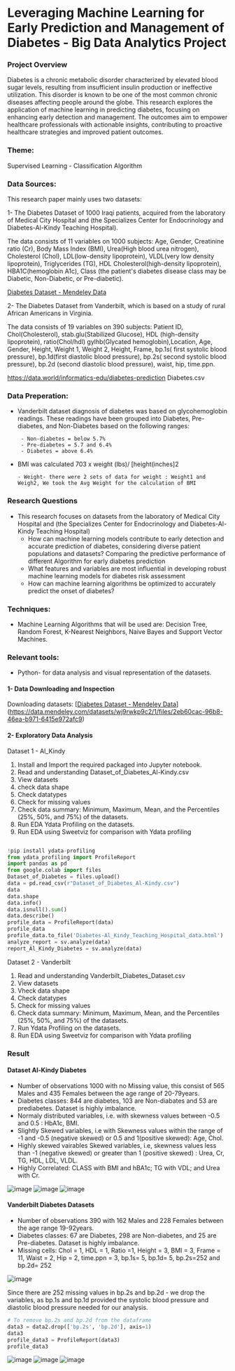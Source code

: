 # Leveraging Machine Learning for Early Prediction and Management of Diabetes -  Big Data Analytics Project 

### Project Overview

Diabetes is a chronic metabolic disorder characterized by elevated blood sugar levels, resulting from insufficient insulin production or ineffective utilization. This disorder is known to be one of the most common chronic diseases affecting people around the globe. 
This research explores the application of machine learning in predicting diabetes, focusing on enhancing early detection and management. The outcomes aim to empower healthcare professionals with actionable insights, contributing to proactive healthcare strategies and improved patient outcomes. 

### Theme: 
Supervised Learning - Classification Algorithm

### Data Sources:
 This research paper mainly uses two datasets:
 
1- The Diabetes Dataset of 1000 Iraqi patients, acquired from the laboratory of Medical City Hospital and (the Specializes Center for Endocrinology and Diabetes-Al-Kindy Teaching Hospital). 

 The data consists of 11 variables on 1000 subjects:  Age, Gender, Creatinine ratio (Cr), Body Mass Index (BMI), Urea(High blood urea nitrogen), Cholesterol (Chol), LDL(low-density lipoprotein), VLDL(very low density lipoprotein), Triglycerides (TG), HDL Cholesterol(high-density lipoprotein), HBA1C(hemoglobin A1c), Class (the patient's diabetes disease class may be Diabetic, Non-Diabetic, or Pre-diabetic).

 [Diabetes Dataset - Mendeley Data](https://data.mendeley.com/datasets/wj9rwkp9c2/1)
       
2- The Diabetes Dataset from Vanderbilt, which is based on a study of rural African Americans in Virginia.

   The data consists of 19 variables on 390 subjects:  Patient ID, Chol(Cholesterol), stab.glu(Stabilized Glucose), HDL (high-density lipoprotein), ratio(Chol/hdl) gylhb(Glycated hemoglobin),Location, Age, Gender, Height, Weight 1, Weight 2, Height, Frame, bp.1s( first systolic blood pressure), bp.1d(first diastolic blood pressure), bp.2s( second systolic blood pressure), bp.2d (second diastolic blood pressure), waist, hip, time.ppn.
   
   https://data.world/informatics-edu/diabetes-prediction   Diabetes.csv
  
### Data Preperation:

- Vanderbilt dataset diagnosis of diabetes was based on glycohemoglobin readings. These readings have been grouped into Diabetes, Pre-diabetes, and Non-Diabetes based on the following ranges:
  
       - Non-diabetes = below 5.7%
       - Pre-diabetes = 5.7 and 6.4%
       - Diabetes = above 6.4%
   
- BMI was calculated 703 x weight (lbs)/ [height(inches]2
  
      - Weight- there were 2 sets of data for weight : Weight1 and Weigh2, We took the Avg Weight for the calculation of BMI


### Research Questions
- This research focuses on datasets from the laboratory of Medical City Hospital and (the Specializes Center for Endocrinology and Diabetes-Al-Kindy Teaching Hospital)
   - How can machine learning models contribute to early detection and accurate prediction of diabetes, considering diverse patient populations and datasets? Comparing the predictive performance of different Algorithm for early diabetes prediction
   - What features and variables are most influential in developing robust machine learning models for diabetes risk assessment
   - How can machine learning algorithms be optimized to accurately predict the onset of diabetes?
   
     
### Techniques:
- Machine Learning Algorithms that will be used are:  Decision Tree, Random Forest, K-Nearest Neighbors, Naive Bayes and Support Vector Machines.
  

### Relevant tools:
- Python- for data analysis and visual representation of the datasets.


#### 1- Data Downloading and Inspection
   
Downloading datasets:
[[Diabetes Dataset - Mendeley Data](https://data.mendeley.com/datasets/wj9rwkp9c2/1)](https://data.mendeley.com/datasets/wj9rwkp9c2/1/files/2eb60cac-96b8-46ea-b971-6415e972afc9)


#### 2- Exploratory Data Analysis

Dataset 1 - Al_Kindy
1. Install and Import the required packaged into Jupyter notebook.
2. Read and understanding  Dataset_of_Diabetes_Al-Kindy.csv 
3. View datasets
4. check data shape 
5. Check datatypes 
6. Check for missing values 
7. Check data summary: Minimum, Maximum, Mean, and the Percentiles (25%, 50%, and 75%) of the datasets.
8. Run EDA Ydata Profiling on the datasets.
9. Run EDA using Sweetviz for comparison with Ydata profiling

``` Python

!pip install ydata-profiling
from ydata_profiling import ProfileReport
import pandas as pd
from google.colab import files
Dataset_of_Diabetes = files.upload()
data = pd.read_csv(r"Dataset_of_Diabetes_Al-Kindy.csv")
data
data.shape
data.info()
data.isnull().sum()
data.describe()
profile_data = ProfileReport(data)
profile_data
profile_data.to_file('Diabetes-Al_Kindy_Teaching_Hospital_data.html')
analyze_report = sv.analyze(data)
report_Al_Kindy_Diabetes = sv.analyze(data)
```
Dataset 2 - Vanderbilt
1. Read and understanding  Vanderbilt_Diabetes_Dataset.csv 
2. View datasets
3. Vheck data shape 
4. Check datatypes 
5. Check for missing values 
6. Check data summary: Minimum, Maximum, Mean, and the Percentiles (25%, 50%, and 75%) of the datasets.
7. Run Ydata Profiling on the datasets.
8. Run EDA using Sweetviz for comparison with Ydata profiling


### Result 
#### Dataset Al-Kindy Diabetes
- Number of observations 1000 with no Missing value, this consist of 565 Males and 435 Females between the age range of 20-79years. 
- Diabetes classes:   844 are diabetes, 103 are Non-diabates and 53 are prediabetes. Dataset is highly imbalance. 
- Normaly distributed variables, i.e. with skewness values between -0.5 and 0.5 : HbA1c, BMI.
- Slightly Skewed variables, i.e with Skewness values within the range of -1 and -0.5 (negative skewed) or 0.5 and 1(positive skewed): Age, Chol.
- Highly skewed vairables Skewed variables, i.e, skewness values less than -1 (negative skewed) or greater than 1 (positive skewed) : Urea, Cr, TG, HDL, LDL, VLDL.
- Highly Correlated:  CLASS with BMI and hBA1c; TG with VDL; and Urea with Cr.

![image](https://github.com/LawalZainab/Leveraging-Machine-Learning-for-Early-Prediction-and-Management-of-Diabetes-BigDataAnalytics-Project/assets/157916270/4dc2c1cd-c091-41c8-94af-7e7d85e5c1c3)
![image](https://github.com/LawalZainab/Leveraging-Machine-Learning-for-Early-Prediction-and-Management-of-Diabetes-BigDataAnalytics-Project/assets/157916270/3b37f2fb-764c-40a2-bca2-ba8b3e0a0b41)
![image](https://github.com/LawalZainab/Leveraging-Machine-Learning-for-Early-Prediction-and-Management-of-Diabetes-BigDataAnalytics-Project/assets/157916270/bf2cb794-f980-4548-9ad2-582056f249ab)


#### Vanderbilt Diabetes Datasets
- Number of observations 390 with 162 Males and 228 Females between the age range 19-92years.
- Diabetes classes: 67 are Diabetes, 298 are Non-diabetes, and 25 are Pre-diabetes.  Dataset is highly imbalance.
- Missing cells: Chol = 1, HDL = 1, Ratio =1, Height = 3, BMI = 3, Frame = 11, Waist = 2, Hip = 2, time.ppn = 3, bp.1s= 5, bp.1d= 5, bp.2s=252 and  bp.2d= 252

![image](https://github.com/LawalZainab/Leveraging-Machine-Learning-for-Early-Prediction-and-Management-of-Diabetes-BigDataAnalytics-Project/assets/157916270/36b04502-30cf-42fc-a18b-9e0c486b7037)

Since there are 252 missing values  in bp.2s and bp.2d - we drop the variables, as bp.1s and bp.1d provided the systolic blood pressure and diastolic blood pressure needed for our analysis. 

``` Python
# To remove bp.2s and bp.2d from the dataframe
data3 = data2.drop(['bp.2s', 'bp.2d'], axis=1)
data3
profile_data3 = ProfileReport(data3)
profile_data3
```
![image](https://github.com/LawalZainab/Leveraging-Machine-Learning-for-Early-Prediction-and-Management-of-Diabetes-BigDataAnalytics-Project/assets/157916270/6d697ee5-e69b-4153-8eb6-b04cb7c611f5)
![image](https://github.com/LawalZainab/Leveraging-Machine-Learning-for-Early-Prediction-and-Management-of-Diabetes-BigDataAnalytics-Project/assets/157916270/40701180-54b2-42ef-9f99-078faa9a2093)
![image](https://github.com/LawalZainab/Leveraging-Machine-Learning-for-Early-Prediction-and-Management-of-Diabetes-BigDataAnalytics-Project/assets/157916270/791bcd21-b519-4a88-b9e6-ee897fd0afe4)

